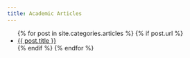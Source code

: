 ```yaml
---
title: Academic Articles
---
```


<ul>
  {% for post in site.categories.articles %}
    {% if post.url %}
        <li><a href="{{ post.url }}">{{ post.title }}</a></li>
    {% endif %}
  {% endfor %}
</ul>
